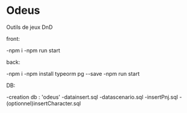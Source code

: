 # Odeus
Outils de jeux DnD

front: 

-npm i
-npm run start

back:

-npm i
-npm install typeorm pg --save
-npm run start

DB:

-creation db : 'odeus'
-datainsert.sql
-datascenario.sql
-insertPnj.sql
-(optionnel)insertCharacter.sql
